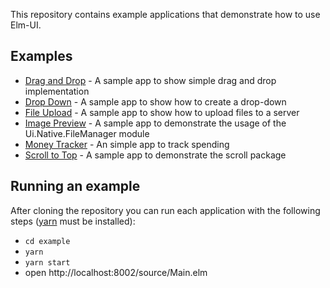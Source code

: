 This repository contains example applications that demonstrate how to use Elm-UI.

## Examples
* [Drag and Drop](./drag-and-drop) - A sample app to show simple drag and drop
  implementation
* [Drop Down](./drop-down) - A sample app to show how to create a drop-down
* [File Upload](./file-upload) - A sample app to show how to upload files to
  a server
* [Image Preview](./image-preview) - A sample app to demonstrate the usage of
  the Ui.Native.FileManager module
* [Money Tracker](./money-tracker) - An simple app to track spending
* [Scroll to Top](./scroll-to-top) - A sample app to demonstrate the scroll
  package

## Running an example
After cloning the repository you can run each application with the following
steps ([yarn](https://yarnpkg.com) must be installed):

* `cd example`
* `yarn`
* `yarn start`
* open http://localhost:8002/source/Main.elm
